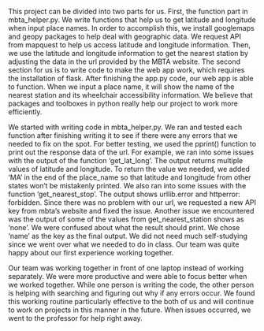 This project can be divided into two parts for us. First, the function part in mbta_helper.py. We write functions that help us to get latitude and longitude when input place names. In order to accomplish this, we install  googlemaps and geopy packages to help deal with geographic data. We request API from mapquest to help us access latitude and longitude information. Then, we use the latitude and longitude information to get the nearest station by adjusting the data in the url provided by the MBTA website. The second section for us is to write code to make the web app work, which requires the installation of flask. After finishing the app.py code, our web app is able to function. When we input a place name, it will show the name of the nearest station and its wheelchair accessibility information. We believe that packages and toolboxes in python really help our project to work more efficiently. 

We started with writing code in mbta_helper.py. We ran and tested each function after finishing writing it to see if there were any errors that we needed to fix on the spot. For better testing, we used the pprint() function to print out the response data of the url. For example, we ran into some issues with the output of the function ‘get_lat_long’. The output returns multiple values of latitude and longitude. To return the value we needed, we added ‘MA’ in the end of the place_name so that latitude and longitude from other states won’t be mistakenly printed. We also ran into some issues with the function ‘get_nearest_stop’. The output shows urllib.error and httperror: forbidden. Since there was no problem with our url, we requested a new API key from mbta’s website and fixed the issue. Another issue we encountered was the output of some of the values from get_nearest_station shows as ‘none’. We were confused about what the result should print. We chose ‘name’ as the key as the final output. We did not need much self-studying since we went over what we needed to do in class. Our team was quite happy about our first experience working together.  

Our team was working together in front of one laptop instead of working separately. We were more productive and were able to focus better when we worked together. While one person is writing the code, the other person is helping with searching and figuring out why if any errors occur. We found this working routine particularly effective to the both of us and will continue to work on projects in this manner in the future. When issues occurred, we went to the professor for help right away.